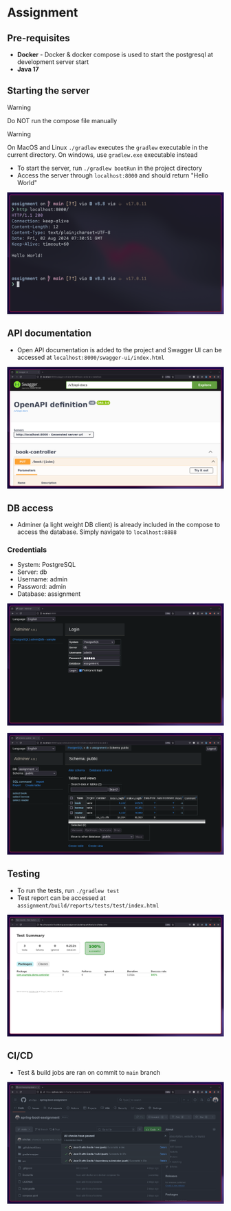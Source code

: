 # Assignment

## Pre-requisites

- **Docker** - Docker & docker compose is used to start the postgresql at development server start
- **Java 17**

## Starting the server

> [!WARNING]
> Do NOT run the compose file manually

> [!WARNING]
> On MacOS and Linux `./gradlew` executes the `gradlew` executable in the current directory.
> On windows, use `gradlew.exe` executable instead

- To start the server, run `./gradlew bootRun` in the project directory
- Access the server through `localhost:8000` and should return "Hello World"

![hello world call](assets/hello_world_call.png)

## API documentation

- Open API documentation is added to the project and Swagger UI can be accessed
  at `localhost:8000/swagger-ui/index.html`

![swagger ui](assets/swagger_ui.png)

## DB access

- Adminer (a light weight DB client) is already included in the compose
  to access the database. Simply navigate to `localhost:8888`

### Credentials

- System: PostgreSQL
- Server: db
- Username: admin
- Password: admin
- Database: assignment

![adminer login page](assets/adminer_login.png)

![adminer home page](assets/adminer_home.png)

## Testing

- To run the tests, run `./gradlew test`
- Test report can be accessed at `assignment/build/reports/tests/test/index.html`

![test results](assets/test_results.png)

## CI/CD

- Test & build jobs are ran on commit to `main` branch

![github actions](assets/github_actions.png)
